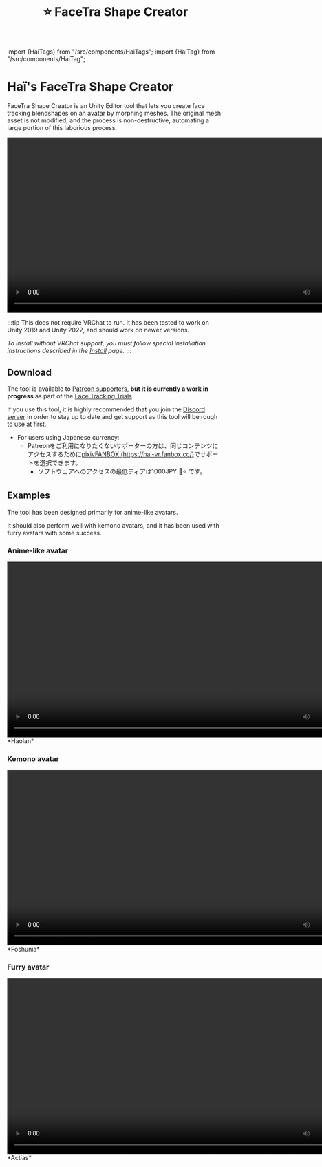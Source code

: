 ﻿---
title: ⭐ FaceTra Shape Creator
---
import {HaiTags} from "/src/components/HaiTags";
import {HaiTag} from "/src/components/HaiTag";

# Haï's FaceTra Shape Creator

<HaiTags>
<HaiTag isUniversal={true} />
</HaiTags>

FaceTra Shape Creator is an Unity Editor tool that lets you create face tracking blendshapes on an avatar by morphing meshes. The original mesh asset is not modified, and the process is non-destructive, automating a large portion of this laborious process.

<video controls width="816">
    <source src={require('./img/2023-10-26_17-41-25_ShareX.mp4').default}/>
</video>

:::tip
This does not require VRChat to run. It has been tested to work on Unity 2019 and Unity 2022, and should work on newer versions.

*To install without VRChat support, you must follow special installation instructions described in the [Install](./facetra-shape-creator/install) page.*
:::

## Download

The tool is available to [Patreon supporters](https://www.patreon.com/vr_hai), **but it is currently a work in progress** as part of the [Face Tracking Trials](https://www.notion.so/f4032b4827e146fe9d2d3776e5da0f3b?pvs=21).

If you use this tool, it is highly recommended that you join the [Discord server](https://discord.com/invite/58fWAUTYF8) in order to stay up to date and get support as this tool will be rough to use at first.

- For users using Japanese currency:
    - Patreonをご利用になりたくないサポーターの方は、同じコンテンツにアクセスするために[pixivFANBOX (https://hai-vr.fanbox.cc/)](https://hai-vr.fanbox.cc/)でサポートを選択できます。
        - ソフトウェアへのアクセスの最低ティアは1000JPY 🌙⭐ です。

## Examples

The tool has been designed primarily for anime-like avatars.

It should also perform well with kemono avatars, and it has been used with furry avatars with some success.

### Anime-like avatar

<video controls width="816">
    <source src={require('./img/haolan-facetra-test-f.mp4').default}/>
</video>
*Haolan*

### Kemono avatar

<video controls width="816">
    <source src={require('./img/foshunia-facetra-f-an.mp4').default}/>
</video>
*Foshunia*

### Furry avatar

<video controls width="816">
    <source src={require('./img/actias-demo-f-an.mp4').default}/>
</video>
*Actias*